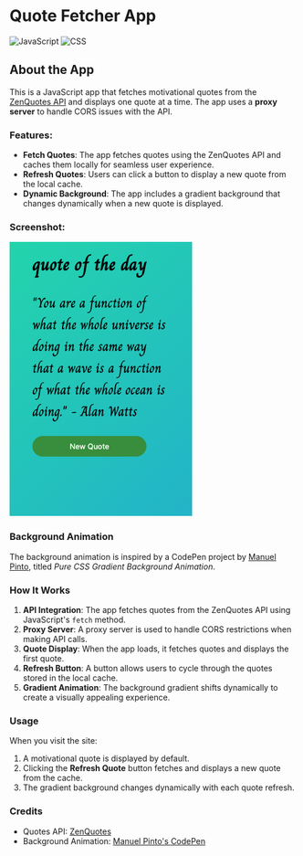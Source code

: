 # Quote Fetcher App

![JavaScript](https://img.shields.io/badge/JavaScript-ES6+-yellow)
![CSS](https://img.shields.io/badge/CSS-3-blue)

## About the App
This is a JavaScript app that fetches motivational quotes from the [ZenQuotes API](https://zenquotes.io/) and displays one quote at a time. The app uses a **proxy server** to handle CORS issues with the API.

### Features:
- **Fetch Quotes**: The app fetches quotes using the ZenQuotes API and caches them locally for seamless user experience.
- **Refresh Quotes**: Users can click a button to display a new quote from the local cache.
- **Dynamic Background**: The app includes a gradient background that changes dynamically when a new quote is displayed. 

### Screenshot:
![Quote App](/src/Screen%20Shot%202024-12-13%20at%2014.44.42.png)


### Background Animation
The background animation is inspired by a CodePen project by [Manuel Pinto](https://codepen.io/P1N2O/pen/pyBNzX), titled *Pure CSS Gradient Background Animation*. 

### How It Works
1. **API Integration**: The app fetches quotes from the ZenQuotes API using JavaScript's `fetch` method.
2. **Proxy Server**: A proxy server is used to handle CORS restrictions when making API calls.
3. **Quote Display**: When the app loads, it fetches quotes and displays the first quote.
4. **Refresh Button**: A button allows users to cycle through the quotes stored in the local cache.
5. **Gradient Animation**: The background gradient shifts dynamically to create a visually appealing experience.

### Usage
When you visit the site:
1. A motivational quote is displayed by default.
2. Clicking the **Refresh Quote** button fetches and displays a new quote from the cache.
3. The gradient background changes dynamically with each quote refresh.

### Credits
- Quotes API: [ZenQuotes](https://zenquotes.io/)
- Background Animation: [Manuel Pinto's CodePen](https://codepen.io/P1N2O/pen/pyBNzX)

